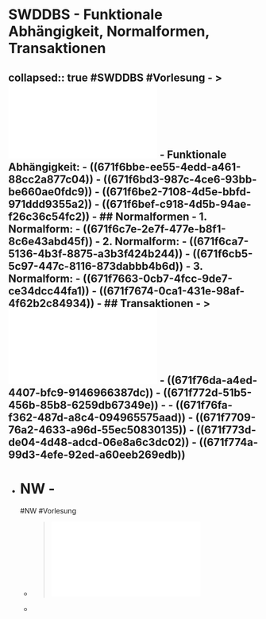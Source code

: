 # SWDDBS - Funktionale Abhängigkeit, Normalformen, Transaktionen
collapsed:: true
#SWDDBS #Vorlesung
	- > ![06_Normalisierung.pdf](../assets/06_Normalisierung_1730113047457_0.pdf)
	- **Funktionale Abhängigkeit:**
		- ((671f6bbe-ee55-4edd-a461-88cc2a877c04))
		- ((671f6bd3-987c-4ce6-93bb-be660ae0fdc9))
		- ((671f6be2-7108-4d5e-bbfd-971ddd9355a2))
		- ((671f6bef-c918-4d5b-94ae-f26c36c54fc2))
	- ## Normalformen
		- **1. Normalform:**
			- ((671f6c7e-2e7f-477e-b8f1-8c6e43abd45f))
		- **2. Normalform:**
			- ((671f6ca7-5136-4b3f-8875-a3b3f424b244))
			- ((671f6cb5-5c97-447c-8116-873dabbb4b6d))
		- **3. Normalform:**
			- ((671f7663-0cb7-4fcc-9de7-ce34dcc44fa1))
			- ((671f7674-0ca1-431e-98af-4f62b2c84934))
	- ## Transaktionen
		- > ![Folien Transaktionen](../assets/07_Transaktionen_1730115247480_0.pdf)
		- ((671f76da-a4ed-4407-bfc9-9146966387dc))
		- ((671f772d-51b5-456b-85b8-6259db67349e))
			-
			- ((671f76fa-f362-487d-a8c4-094965575aad))
			- ((671f7709-76a2-4633-a96d-55ec50830135))
			- ((671f773d-de04-4d48-adcd-06e8a6c3dc02))
			- ((671f774a-99d3-4efe-92ed-a60eeb269edb))
-
- # NW - 
  #NW #Vorlesung
	- > ![Folien Kapitel 2](../assets/FFI_NW_Kapitel2_1729598489083_0.pdf)
	-
